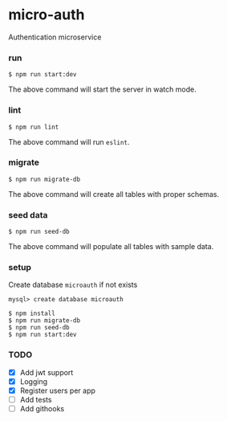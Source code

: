 # micro-auth
Authentication microservice

### run
`$ npm run start:dev`

The above command will start the server in watch mode.

### lint
`$ npm run lint`

The above command will run `eslint`.

### migrate
`$ npm run migrate-db`

The above command will create all tables with proper schemas.

### seed data
`$ npm run seed-db`

The above command will populate all tables with sample data.

### setup
Create database `microauth` if not exists

`mysql> create database microauth`

```
$ npm install
$ npm run migrate-db
$ npm run seed-db
$ npm run start:dev
```

### TODO

- [x] Add jwt support
- [x] Logging
- [x] Register users per app
- [ ] Add tests
- [ ] Add githooks
